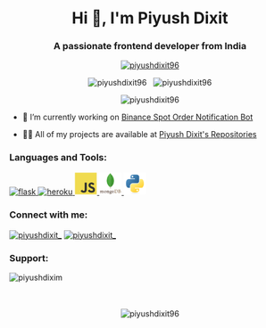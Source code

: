 <h1 align="center">Hi 👋, I'm Piyush Dixit</h1>
<h3 align="center">A passionate frontend developer from India</h3>


<p align="center"><a href="https://github.com/ryo-ma/github-profile-trophy"><img src="https://github-profile-trophy.vercel.app/?username=piyushdixit96" alt="piyushdixit96" /></a> </p>

<p align="center"><img src="https://github-readme-stats.vercel.app/api?username=piyushdixit96&show_icons=true&locale=en" alt="piyushdixit96" />&nbsp;&nbsp;
<img src="https://github-readme-streak-stats.herokuapp.com/?user=piyushdixit96&" alt="piyushdixit96" /></p>
<p align="center"><img src="https://github-readme-stats.vercel.app/api/top-langs?username=piyushdixit96&show_icons=true&locale=en&layout=compact" alt="piyushdixit96" /></p>

- 🔭 I’m currently working on [Binance Spot Order Notification Bot](https://github.com/PiyushDixit96/binance-spot-order-notification-heroku)

- 👨‍💻 All of my projects are available at [Piyush Dixit's Repositories](https://github.com/PiyushDixit96?tab=repositories)

<h3 align="left">Languages and Tools:</h3>
<p align="left"> <a href="https://flask.palletsprojects.com/" target="_blank" rel="noreferrer"> <img src="https://www.vectorlogo.zone/logos/pocoo_flask/pocoo_flask-icon.svg" alt="flask" width="40" height="40"/> </a> <a href="https://heroku.com" target="_blank" rel="noreferrer"> <img src="https://www.vectorlogo.zone/logos/heroku/heroku-icon.svg" alt="heroku" width="40" height="40"/> </a> <a href="https://developer.mozilla.org/en-US/docs/Web/JavaScript" target="_blank" rel="noreferrer"> <img src="https://raw.githubusercontent.com/devicons/devicon/master/icons/javascript/javascript-original.svg" alt="javascript" width="40" height="40"/> </a> <a href="https://www.mongodb.com/" target="_blank" rel="noreferrer"> <img src="https://raw.githubusercontent.com/devicons/devicon/master/icons/mongodb/mongodb-original-wordmark.svg" alt="mongodb" width="40" height="40"/> </a> <a href="https://www.python.org" target="_blank" rel="noreferrer"> <img src="https://raw.githubusercontent.com/devicons/devicon/master/icons/python/python-original.svg" alt="python" width="40" height="40"/> </a> </p>


<h3 align="left">Connect with me:</h3>
<p align="left">
<a href="https://twitter.com/piyushdixit_" target="blank"><img align="center" src="https://raw.githubusercontent.com/rahuldkjain/github-profile-readme-generator/master/src/images/icons/Social/twitter.svg" alt="piyushdixit_" height="30" width="40" /></a>
<a href="https://t.me/Killer_PD" target="blank"><img align="center" src="https://img.icons8.com/fluency/48/undefined/telegram-app.png" alt="piyushdixit_" height="30" width="40" /></a>
</p>

<h3 align="left">Support:</h3>
<p><a href="https://www.buymeacoffee.com/piyushdixim"> <img align="left" src="https://cdn.buymeacoffee.com/buttons/v2/default-yellow.png" height="50" width="210" alt="piyushdixim" /></a></p><br><br><br>





<p align="center"> <img src="https://komarev.com/ghpvc/?username=piyushdixit96&label=Profile%20views&color=0e75b6&style=flat" alt="piyushdixit96" /> </p>

